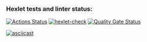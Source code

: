 ### Hexlet tests and linter status:
[![Actions Status](https://github.com/Natabula/frontend-project-46/actions/workflows/hexlet-check.yml/badge.svg)](https://github.com/Natabula/frontend-project-46/actions)
[![hexlet-check](https://github.com/Natabula/frontend-project-46/actions/workflows/hexlet-check.yml/badge.svg)](https://github.com/Natabula/frontend-project-46/actions/workflows/hexlet-check.yml)
[![Quality Gate Status](https://sonarcloud.io/api/project_badges/measure?project=Natabula_frontend-project-46&metric=alert_status)](https://sonarcloud.io/summary/new_code?id=Natabula_frontend-project-46)

[![asciicast](https://asciinema.org/a/fh4FIgRR4vzEUEtQiFnW0hU0k.svg)](https://asciinema.org/a/fh4FIgRR4vzEUEtQiFnW0hU0k)